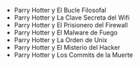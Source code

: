 - Parry Hotter y El Bucle Filosofal
- Parry Hotter y La Clave Secreta del Wifi
- Parry Hotter y El Prisionero del Firewall
- Parry Hotter y El Malware de Fuego
- Parry Hotter y La Orden de Unix
- Parry Hotter y El Misterio del Hacker
- Parry Hotter y Los Commits de la Muerte
